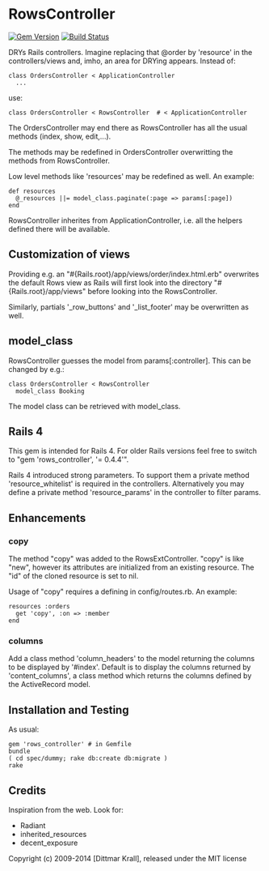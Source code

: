 RowsController
==============
[![Gem Version](https://badge.fury.io/rb/rows_controller.png)](http://badge.fury.io/rb/rows_controller)
[![Build Status](https://travis-ci.org/matique/rows_controller.png?branch=master)](https://travis-ci.org/matique/rows_controller)

DRYs Rails controllers. Imagine replacing that @order by 'resource' in the
controllers/views and, imho, an area for DRYing appears.
Instead of:

    class OrdersController < ApplicationController
      ...

use:

    class OrdersController < RowsController  # < ApplicationController


The OrdersController may end there as RowsController has all the usual
methods (index, show, edit,...).

The methods may be redefined in OrdersController overwritting the
methods from RowsController.

Low level methods like 'resources' may be redefined as well.
An example:

    def resources
      @_resources ||= model_class.paginate(:page => params[:page])
    end

RowsController inherites from ApplicationController, i.e. all the helpers
defined there will be available.


Customization of views
----------------------

Providing e.g. an "#{Rails.root}/app/views/order/index.html.erb"
overwrites the default Rows view as Rails will first look
into the directory "#{Rails.root}/app/views" before looking
into the RowsController.

Similarly, partials '\_row\_buttons' and '\_list\_footer' may be overwritten
as well.


model_class
-----------

RowsController guesses the model from params[:controller]. This can
be changed by e.g.:

    class OrdersController < RowsController
      model_class Booking

The model class can be retrieved with model_class.


Rails 4
-------

This gem is intended for Rails 4.
For older Rails versions feel free to switch to "gem 'rows_controller', '= 0.4.4'".

Rails 4 introduced strong parameters.
To support them a private method 'resource_whitelist' is required
in the controllers.
Alternatively you may define a private method 'resource_params'
in the controller to filter params.


## Enhancements

### copy

The method "copy" was added to the RowsExtController.
"copy" is like "new", however its attributes are initialized
from an existing resource.
The "id" of the cloned resource is set to nil.

Usage of "copy" requires a defining in config/routes.rb. An example:

    resources :orders
      get 'copy', :on => :member
    end

### columns

Add a class method 'column_headers' to the model
returning the columns to be displayed by '#index'.
Default is to display the columns returned by 'content_columns',
a class method which returns the columns defined by the ActiveRecord model.


## Installation and Testing

As usual:

    gem 'rows_controller' # in Gemfile
    bundle
    ( cd spec/dummy; rake db:create db:migrate )
    rake


## Credits

Inspiration from the web.
Look for:

- Radiant
- inherited_resources
- decent_exposure


Copyright (c) 2009-2014 [Dittmar Krall], released under the MIT license
